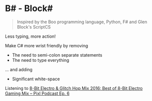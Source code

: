# B# - Block#
> Inspired by the Boo programming language, Python, F# and Glen Block's ScriptCS

Less typing, more action!

Make C# more wrist friendly by removing
- The need to semi-colon separate statements
- The need to type everything

... and adding
- Significant white-space

Listening to [8-Bit Electro & Glitch Hop Mix 2016: Best of 8-Bit Electro Gaming Mix – Pixl Podcast Ep. 6](https://www.youtube.com/watch?v=kPL_pO7b8wA)
